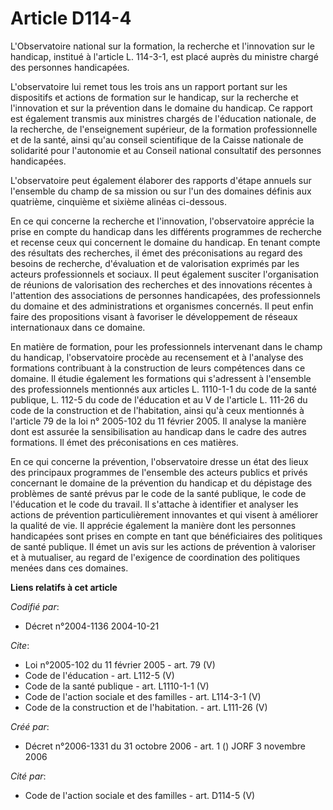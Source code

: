 # Article D114-4

L'Observatoire national sur la formation, la recherche et l'innovation sur le handicap, institué à l'article L. 114-3-1, est
placé auprès du ministre chargé des personnes handicapées. 

L'observatoire lui remet tous les trois ans un rapport portant sur les dispositifs et actions de formation sur le handicap,
sur la recherche et l'innovation et sur la prévention dans le domaine du handicap. Ce rapport est également transmis aux
ministres chargés de l'éducation nationale, de la recherche, de l'enseignement supérieur, de la formation professionnelle et
de la santé, ainsi qu'au conseil scientifique de la Caisse nationale de solidarité pour l'autonomie et au Conseil national
consultatif des personnes handicapées. 

L'observatoire peut également élaborer des rapports d'étape annuels sur l'ensemble du champ de sa mission ou sur l'un des
domaines définis aux quatrième, cinquième et sixième alinéas ci-dessous. 

En ce qui concerne la recherche et l'innovation, l'observatoire apprécie la prise en compte du handicap dans les différents
programmes de recherche et recense ceux qui concernent le domaine du handicap. En tenant compte des résultats des recherches,
il émet des préconisations au regard des besoins de recherche, d'évaluation et de valorisation exprimés par les acteurs
professionnels et sociaux. Il peut également susciter l'organisation de réunions de valorisation des recherches et des
innovations récentes à l'attention des associations de personnes handicapées, des professionnels du domaine et des
administrations et organismes concernés. Il peut enfin faire des propositions visant à favoriser le développement de réseaux
internationaux dans ce domaine. 

En matière de formation, pour les professionnels intervenant dans le champ du handicap, l'observatoire procède au recensement
et à l'analyse des formations contribuant à la construction de leurs compétences dans ce domaine. Il étudie également les
formations qui s'adressent à l'ensemble des professionnels mentionnés aux articles L. 1110-1-1 du code de la santé publique,
L. 112-5 du code de l'éducation et au V de l'article L. 111-26 du code de la construction et de l'habitation, ainsi qu'à ceux
mentionnés à l'article 79 de la loi n° 2005-102 du 11 février 2005. Il analyse la manière dont est assurée la sensibilisation
au handicap dans le cadre des autres formations. Il émet des préconisations en ces matières. 

En ce qui concerne la prévention, l'observatoire dresse un état des lieux des principaux programmes de l'ensemble des acteurs
publics et privés concernant le domaine de la prévention du handicap et du dépistage des problèmes de santé prévus par le
code de la santé publique, le code de l'éducation et le code du travail. Il s'attache à identifier et analyser les actions de
prévention particulièrement innovantes et qui visent à améliorer la qualité de vie. Il apprécie également la manière dont les
personnes handicapées sont prises en compte en tant que bénéficiaires des politiques de santé publique. Il émet un avis sur
les actions de prévention à valoriser et à mutualiser, au regard de l'exigence de coordination des politiques menées dans ces
domaines.

**Liens relatifs à cet article**

_Codifié par_:

  - Décret n°2004-1136 2004-10-21

_Cite_:

  - Loi n°2005-102 du 11 février 2005 - art. 79 (V)
  - Code de l'éducation - art. L112-5 (V)
  - Code de la santé publique - art. L1110-1-1 (V)
  - Code de l'action sociale et des familles - art. L114-3-1 (V)
  - Code de la construction et de l'habitation. - art. L111-26 (V)

_Créé par_:

  - Décret n°2006-1331 du 31 octobre 2006 - art. 1 () JORF 3 novembre 2006

_Cité par_:

  - Code de l'action sociale et des familles - art. D114-5 (V)
